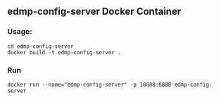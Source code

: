 ## edmp-config-server Docker Container

### Usage:

```
cd edmp-config-server
docker build -t edmp-config-server .
```

### Run

```shell
docker run --name="edmp-config-server" -p 18888:8888 edmp-config-server
```
